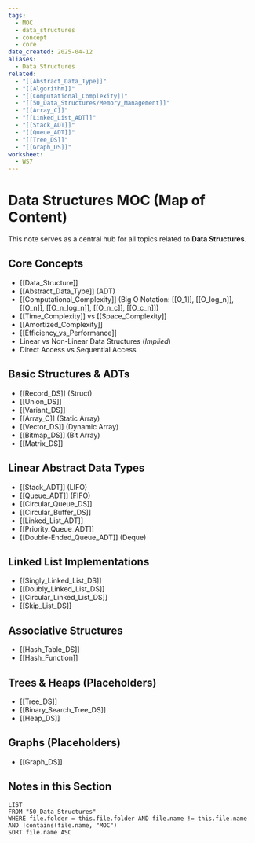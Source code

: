 ```yaml
---
tags:
  - MOC
  - data_structures
  - concept
  - core
date_created: 2025-04-12
aliases:
  - Data Structures
related:
  - "[[Abstract_Data_Type]]"
  - "[[Algorithm]]"
  - "[[Computational_Complexity]]"
  - "[[50_Data_Structures/Memory_Management]]"
  - "[[Array_C]]"
  - "[[Linked_List_ADT]]"
  - "[[Stack_ADT]]"
  - "[[Queue_ADT]]"
  - "[[Tree_DS]]"
  - "[[Graph_DS]]"
worksheet:
  - WS7
---
```

# Data Structures MOC (Map of Content)

This note serves as a central hub for all topics related to **Data Structures**.

## Core Concepts
- [[Data_Structure]]
- [[Abstract_Data_Type]] (ADT)
- [[Computational_Complexity]] (Big O Notation: [[O_1]], [[O_log_n]], [[O_n]], [[O_n_log_n]], [[O_n_c]], [[O_c_n]])
- [[Time_Complexity]] vs [[Space_Complexity]]
- [[Amortized_Complexity]]
- [[Efficiency_vs_Performance]]
- Linear vs Non-Linear Data Structures (*Implied*)
- Direct Access vs Sequential Access

## Basic Structures & ADTs
- [[Record_DS]] (Struct)
- [[Union_DS]]
- [[Variant_DS]]
- [[Array_C]] (Static Array)
- [[Vector_DS]] (Dynamic Array)
- [[Bitmap_DS]] (Bit Array)
- [[Matrix_DS]]

## Linear Abstract Data Types
- [[Stack_ADT]] (LIFO)
- [[Queue_ADT]] (FIFO)
- [[Circular_Queue_DS]]
- [[Circular_Buffer_DS]]
- [[Linked_List_ADT]]
- [[Priority_Queue_ADT]]
- [[Double-Ended_Queue_ADT]] (Deque)

## Linked List Implementations
- [[Singly_Linked_List_DS]]
- [[Doubly_Linked_List_DS]]
- [[Circular_Linked_List_DS]]
- [[Skip_List_DS]]

## Associative Structures
- [[Hash_Table_DS]]
- [[Hash_Function]]

## Trees & Heaps (Placeholders)
- [[Tree_DS]]
- [[Binary_Search_Tree_DS]]
- [[Heap_DS]]

## Graphs (Placeholders)
- [[Graph_DS]]

## Notes in this Section

```dataview
LIST
FROM "50_Data_Structures"
WHERE file.folder = this.file.folder AND file.name != this.file.name AND !contains(file.name, "MOC")
SORT file.name ASC
```